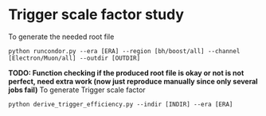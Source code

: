 # Trigger scale factor study
To generate the needed root file
```
python runcondor.py --era [ERA] --region [bh/boost/all] --channel [Electron/Muon/all] --outdir [OUTDIR]  
```
**TODO: Function checking if the produced root file is okay or not is not perfect, need extra work (now just reproduce manually since only several jobs fail)**
To generate Trigger scale factor
```
python derive_trigger_efficiency.py --indir [INDIR] --era [ERA]
```
